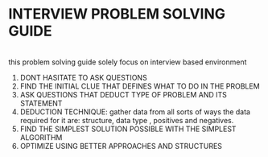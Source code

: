 **<h1> INTERVIEW PROBLEM SOLVING GUIDE </h1>**  
this problem solving guide solely focus on interview based environment  

1. DONT HASITATE TO ASK QUESTIONS  
2. FIND THE INITIAL CLUE THAT DEFINES WHAT TO DO IN THE PROBLEM  
3. ASK QUESTIONS THAT DEDUCT TYPE OF PROBLEM AND ITS STATEMENT  
4. DEDUCTION TECHNIQUE: gather data from all sorts of ways the data required for it are: structure, data type , positives and negatives.
5. FIND THE SIMPLEST SOLUTION POSSIBLE WITH THE SIMPLEST ALGORITHM
6. OPTIMIZE USING BETTER APPROACHES AND STRUCTURES 

